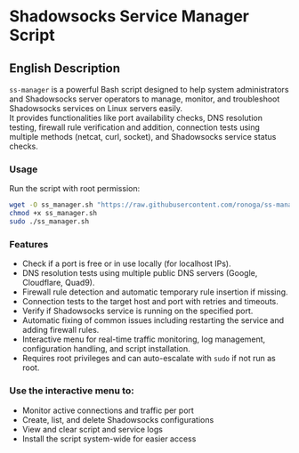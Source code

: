 # Shadowsocks Service Manager Script

## English Description

`ss-manager` is a powerful Bash script designed to help system administrators and Shadowsocks server operators to manage, monitor, and troubleshoot Shadowsocks services on Linux servers easily.  
It provides functionalities like port availability checks, DNS resolution testing, firewall rule verification and addition, connection tests using multiple methods (netcat, curl, socket), and Shadowsocks service status checks.

### Usage

Run the script with root permission:  
```bash
wget -O ss_manager.sh "https://raw.githubusercontent.com/ronoga/ss-manager/main/ss_manager.sh"
chmod +x ss_manager.sh
sudo ./ss_manager.sh
```

### Features

- Check if a port is free or in use locally (for localhost IPs).  
- DNS resolution tests using multiple public DNS servers (Google, Cloudflare, Quad9).  
- Firewall rule detection and automatic temporary rule insertion if missing.  
- Connection tests to the target host and port with retries and timeouts.  
- Verify if Shadowsocks service is running on the specified port.  
- Automatic fixing of common issues including restarting the service and adding firewall rules.  
- Interactive menu for real-time traffic monitoring, log management, configuration handling, and script installation.  
- Requires root privileges and can auto-escalate with `sudo` if not run as root.

### Use the interactive menu to:
- Monitor active connections and traffic per port
- Create, list, and delete Shadowsocks configurations
- View and clear script and service logs
- Install the script system-wide for easier access
